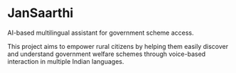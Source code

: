 # JanSaarthi

AI-based multilingual assistant for government scheme access.

This project aims to empower rural citizens by helping them easily discover and understand government welfare schemes through voice-based interaction in multiple Indian languages.
